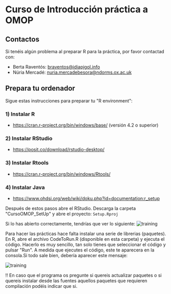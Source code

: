 # Curso de Introducción práctica a OMOP


## Contactos

Si tenéis algún problema al preparar R para la práctica, por favor contactad con:
- Berta Raventós: braventos@idiapjgol.info
- Núria Mercadé: nuria.mercadebesora@ndorms.ox.ac.uk 

## Prepara tu ordenador

Sigue estas instrucciones para preparar tu "R environment":  

### 1) Instalar R
-	https://cran.r-project.org/bin/windows/base/ (versión 4.2 o superior)

### 2) Instalar RStudio
-	https://posit.co/download/rstudio-desktop/

### 3) Instalar Rtools
-	https://cran.r-project.org/bin/windows/Rtools/

### 4) Instalar Java 
- https://www.ohdsi.org/web/wiki/doku.php?id=documentation:r_setup

Después de estos pasos abre el RStudio. Descarga la carpeta "CursoOMOP_SetUp" y abre el proyecto: `Setup.Rproj`


Si lo has abierto correctamente, tendrías que ver lo siguiente:
![training](https://github.com/rwepi-idiapjgol/FormacionsIDIAP-IntroduccioOMOP_ESP/blob/main/0_SetUp/set_up_Rproj.png)


Para hacer las prácticas hace falta instalar una serie de librerias (paquetes). En R, abre el archivo CodeToRun.R (disponible en esta carpeta) y ejecuta el código. Hacerlo es muy sencillo, tan solo tienes que seleccionar el código y pulsar "Run". A medida que ejecutes el código, este te aparecera en la consola.Si todo sale bien, debería aparecer este mensaje:

![training](https://github.com/rwepi-idiapjgol/FormacionsIDIAP-IntroduccioOMOP_ESP/blob/main/0_SetUp/set_up_run_check.png)


!! En caso que el programa os pregunte si quereis actualizar paquetes o si quereis instalar desde las fuentes aquellos paquetes que requieren compilación podéis indicar que si. 
